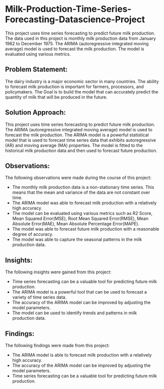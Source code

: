 # Milk-Production-Time-Series-Forecasting-Datascience-Project
This project uses time series forecasting to predict future milk production. The data used in this project is monthly milk production data from January 1962 to December 1975. The ARIMA (autoregressive integrated moving average) model is used to forecast the milk production. The model is evaluated using various metrics.
## Problem Statement:
The dairy industry is a major economic sector in many countries. The ability to forecast milk production is important for farmers, processors, and policymakers. The Goal is to build the model that can accurately predict the quantity of milk that will be produced in the future.
## Solution Approach:
This project uses time series forecasting to predict future milk production. The ARIMA (autoregressive integrated moving average) model is used to forecast the milk production. The ARIMA model is a powerful statistical model that is used to forecast time series data that exhibits autoregressive (AR) and moving average (MA) properties. The model is fitted to the historical milk production data and then used to forecast future production.
## Observations:
The following observations were made during the course of this project:
* The monthly milk production data is a non-stationary time series. This means that the mean and variance of the data are not constant over time.
* The ARIMA model was able to forecast milk production with a relatively high accuracy.
* The model can be evaluated using various metrics such as R2 Score, Mean Squared Error(MSE), Root Mean Squared Error(RMSE), Mean Absolute Error(MAE), Mean Absolute Percentage Error(MAPE).
* The model was able to forecast future milk production with a reasonable degree of accuracy.
* The model was able to capture the seasonal patterns in the milk production data.
## Insights:
The following insights were gained from this project:
* Time series forecasting can be a valuable tool for predicting future milk production.
* The ARIMA model is a powerful tool that can be used to forecast a variety of time series data.
* The accuracy of the ARIMA model can be improved by adjusting the model parameters.
* The model can be used to identify trends and patterns in milk production data.
## Findings:
The following findings were made from this project:
* The ARIMA model is able to forecast milk production with a relatively high accuracy.
* The accuracy of the ARIMA model can be improved by adjusting the model parameters.
* Time series forecasting can be a valuable tool for predicting future milk production.
